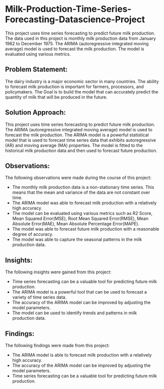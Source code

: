 # Milk-Production-Time-Series-Forecasting-Datascience-Project
This project uses time series forecasting to predict future milk production. The data used in this project is monthly milk production data from January 1962 to December 1975. The ARIMA (autoregressive integrated moving average) model is used to forecast the milk production. The model is evaluated using various metrics.
## Problem Statement:
The dairy industry is a major economic sector in many countries. The ability to forecast milk production is important for farmers, processors, and policymakers. The Goal is to build the model that can accurately predict the quantity of milk that will be produced in the future.
## Solution Approach:
This project uses time series forecasting to predict future milk production. The ARIMA (autoregressive integrated moving average) model is used to forecast the milk production. The ARIMA model is a powerful statistical model that is used to forecast time series data that exhibits autoregressive (AR) and moving average (MA) properties. The model is fitted to the historical milk production data and then used to forecast future production.
## Observations:
The following observations were made during the course of this project:
* The monthly milk production data is a non-stationary time series. This means that the mean and variance of the data are not constant over time.
* The ARIMA model was able to forecast milk production with a relatively high accuracy.
* The model can be evaluated using various metrics such as R2 Score, Mean Squared Error(MSE), Root Mean Squared Error(RMSE), Mean Absolute Error(MAE), Mean Absolute Percentage Error(MAPE).
* The model was able to forecast future milk production with a reasonable degree of accuracy.
* The model was able to capture the seasonal patterns in the milk production data.
## Insights:
The following insights were gained from this project:
* Time series forecasting can be a valuable tool for predicting future milk production.
* The ARIMA model is a powerful tool that can be used to forecast a variety of time series data.
* The accuracy of the ARIMA model can be improved by adjusting the model parameters.
* The model can be used to identify trends and patterns in milk production data.
## Findings:
The following findings were made from this project:
* The ARIMA model is able to forecast milk production with a relatively high accuracy.
* The accuracy of the ARIMA model can be improved by adjusting the model parameters.
* Time series forecasting can be a valuable tool for predicting future milk production.
